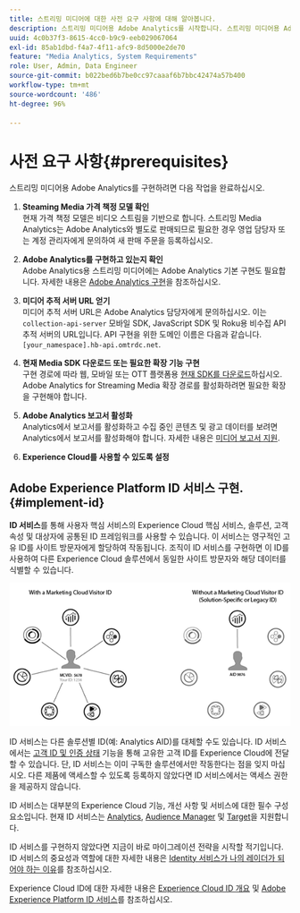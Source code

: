 ```yaml
---
title: 스트리밍 미디어에 대한 사전 요구 사항에 대해 알아봅니다.
description: 스트리밍 미디어용 Adobe Analytics를 시작합니다. 스트리밍 미디어용 Adobe Analytics을 구현하기 위해 필요한 사항을 알아봅니다.
uuid: 4c0b37f3-8615-4cc0-b9c9-eeb029067064
exl-id: 85ab1dbd-f4a7-4f11-afc9-8d5000e2de70
feature: "Media Analytics, System Requirements"
role: User, Admin, Data Engineer
source-git-commit: b022bed6b7be0cc97caaaf6b7bbc42474a57b400
workflow-type: tm+mt
source-wordcount: '486'
ht-degree: 96%

---
```


# 사전 요구 사항{#prerequisites}

스트리밍 미디어용 Adobe Analytics를 구현하려면 다음 작업을 완료하십시오.

1. **Steaming Media 가격 책정 모델 확인**<br>
현재 가격 책정 모델은 비디오 스트림을 기반으로 합니다. 스트리밍 Media Analytics는 Adobe Analytics와 별도로 판매되므로 필요한 경우 영업 담당자 또는 계정 관리자에게 문의하여 새 판매 주문을 등록하십시오.

1. **Adobe Analytics를 구현하고 있는지 확인**<br>
Adobe Analytics용 스트리밍 미디어에는 Adobe Analytics 기본 구현도 필요합니다. 자세한 내용은 [Adobe Analytics 구현](https://experienceleague.adobe.com/docs/analytics/implementation/home.html?lang=ko-KR)을 참조하십시오.

1. **미디어 추적 서버 URL 얻기**<br>
미디어 추적 서버 URL은 Adobe Analytics 담당자에게 문의하십시오. 이는 
`collection-api-server` 모바일 SDK, JavaScript SDK 및 Roku용 비수집 API 추적 서버의 URL입니다. API 구현을 위한 도메인 이름은 다음과 같습니다. `[your_namespace].hb-api.omtrdc.net`.

1. **현재 Media SDK 다운로드 또는 필요한 확장 기능 구현**<br>
구현 경로에 따라 웹, 모바일 또는 OTT 플랫폼용 [현재 SDK를 다운로드](download-sdks.md)하십시오. Adobe Analytics for Streaming Media 확장 경로를 활성화하려면 필요한 확장을 구현해야 합니다.

1. **Adobe Analytics 보고서 활성화**<br>
Analytics에서 보고서를 활성화하고 수집 중인 콘텐츠 및 광고 데이터를 보려면 Analytics에서 보고서를 활성화해야 합니다. 자세한 내용은 [미디어 보고서 지원](/help/reporting/media-reports-enable.md).

1. **Experience Cloud를 사용할 수 있도록 설정**<br>


## Adobe Experience Platform ID 서비스 구현. {#implement-id}

**ID 서비스**&#x200B;를 통해 사용자 핵심 서비스의 Experience Cloud 핵심 서비스, 솔루션, 고객 속성 및 대상자에 공통된 ID 프레임워크를 사용할 수 있습니다. 이 서비스는 영구적인 고유 ID를 사이트 방문자에게 할당하여 작동됩니다. 조직이 ID 서비스를 구현하면 이 ID를 사용하여 다른 Experience Cloud 솔루션에서 동일한 사이트 방문자와 해당 데이터를 식별할 수 있습니다.

![ID 서비스 그래픽](assets/mc_id_service_graphic.png)

ID 서비스는 다른 솔루션별 ID(예: Analytics AID)를 대체할 수도 있습니다. ID 서비스에서는 [고객 ID 및 인증 상태](https://experienceleague.adobe.com/docs/id-service/using/reference/authenticated-state.html?lang=ko-KR) 기능을 통해 고유한 고객 ID를 Experience Cloud에 전달할 수 있습니다. 단, ID 서비스는 이미 구독한 솔루션에서만 작동한다는 점을 잊지 마십시오. 다른 제품에 액세스할 수 있도록 등록하지 않았다면 ID 서비스에서는 액세스 권한을 제공하지 않습니다.

ID 서비스는 대부분의 Experience Cloud 기능, 개선 사항 및 서비스에 대한 필수 구성 요소입니다. 현재 ID 서비스는 [Analytics](https://www.adobe.com/kr/marketing-cloud/web-analytics.html), [Audience Manager](https://www.adobe.com/kr/marketing-cloud/data-management-platform.html) 및 [Target](https://www.adobe.com/kr/marketing-cloud/testing-targeting.html)을 지원합니다.

ID 서비스를 구현하지 않았다면 지금이 바로 마이그레이션 전략을 시작할 적기입니다. ID 서비스의 중요성과 역할에 대한 자세한 내용은 [Identity 서비스가 나의 레이더가 되어야 하는 이유](https://theblog.adobe.com/why-new-adobe-marketing-cloud-id-service-should-be-on-your-radar/)를 참조하십시오.

Experience Cloud ID에 대한 자세한 내용은 [Experience Cloud ID 개요](https://experienceleague.adobe.com/docs/id-service/using/intro/overview.html?lang=ko-KR) 및 [Adobe Experience Platform ID 서비스](https://experienceleague.adobe.com/docs/id-service/using/home.html?lang=ko-KR)를 참조하십시오.
